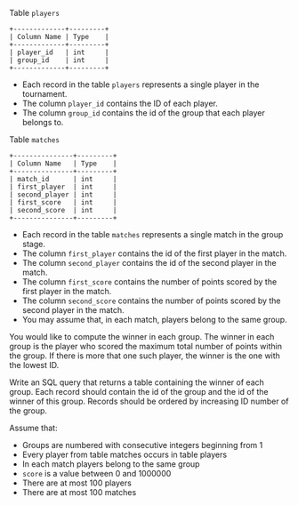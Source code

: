 Table `players`

```
+-------------+---------+
| Column Name | Type    |
+-------------+---------+
| player_id   | int     |
| group_id    | int     |
+-------------+---------+
```

- Each record in the table `players` represents a single player in the tournament.
- The column `player_id` contains the ID of each player.
- The column `group_id` contains the id of the group that each player belongs to.

Table `matches`

```
+---------------+---------+
| Column Name   | Type    |
+---------------+---------+
| match_id      | int     |
| first_player  | int     |
| second_player | int     |
| first_score   | int     |
| second_score  | int     |
+---------------+---------+
```

- Each record in the table `matches` represents a single match in the group stage.
- The column `first_player` contains the id of the first player in the match.
- The column `second_player` contains the id of the second player in the match.
- The column `first_score` contains the number of points scored by the first player in the match.
- The column `second_score` contains the number of points scored by the second player in the match.
- You may assume that, in each match, players belong to the same group.

You would like to compute the winner in each group. The winner in each group is the player who scored the maximum total number of points within the group. If there is more that one such player, the winner is the one with the lowest ID.

Write an SQL query that returns a table containing the winner of each group. Each record should contain the id of the group and the id of the winner of this group. Records should be ordered by increasing ID number of the group.

Assume that:
- Groups are numbered with consecutive integers beginning from 1
- Every player from table matches occurs in table players
- In each match players belong to the same group
- `score` is a value between 0 and 1000000
- There are at most 100 players
- There are at most 100 matches
